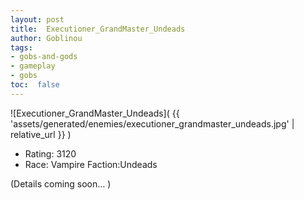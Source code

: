 ```yaml
---
layout: post
title:  Executioner_GrandMaster_Undeads
author: Goblinou
tags:
- gobs-and-gods
- gameplay
- gobs
toc:  false
---
```


![Executioner_GrandMaster_Undeads]( {{ 'assets/generated/enemies/executioner_grandmaster_undeads.jpg' | relative_url }} )
- Rating: 3120
- Race: Vampire  Faction:Undeads

(Details coming soon... )